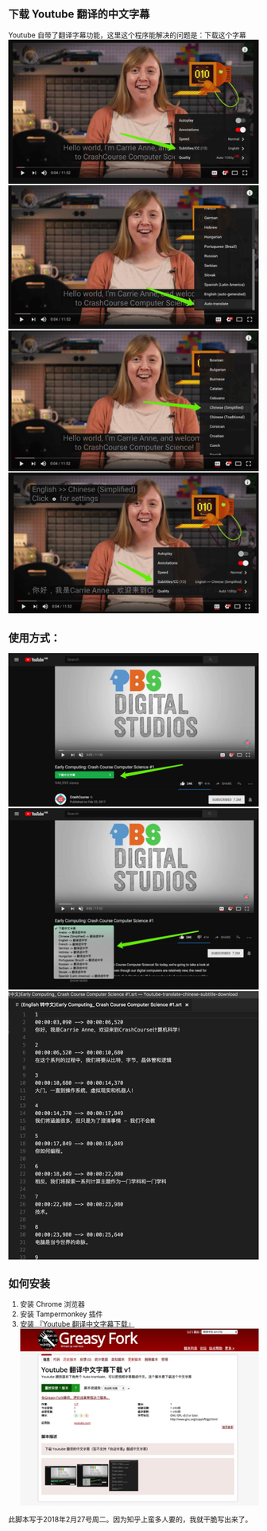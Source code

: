 ## 下载 Youtube 翻译的中文字幕
Youtube 自带了翻译字幕功能，这里这个程序能解决的问题是：下载这个字幕
![y1](img/get1.jpg)
![y2](img/get2.jpg)
![y3](img/get3.jpg)    
![y4](img/get4.jpg)    

## 使用方式：    
![1](img/1.jpg)
![2](img/2.jpg)
![3](img/3.jpg)


## 如何安装
1. 安装 Chrome 浏览器
2. 安装 Tampermonkey 插件
3. [安装 『Youtube 翻译中文字幕下载』](https://greasyfork.org/zh-CN/scripts/38941-youtube-%E7%BF%BB%E8%AF%91%E4%B8%AD%E6%96%87%E5%AD%97%E5%B9%95%E4%B8%8B%E8%BD%BD-v1)
![fork](img/fork.png)

此脚本写于2018年2月27号周二。因为知乎上蛮多人要的，我就干脆写出来了。
